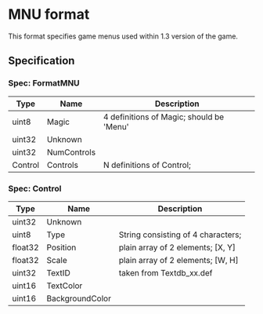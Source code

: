 # MNU format
This format specifies game menus used within 1.3 version of the game.

## Specification

### Spec: FormatMNU

| Type | Name | Description |
| ---- | ---- | ----------- |
| uint8 | Magic | 4 definitions of Magic; should be 'Menu' |
| uint32 | Unknown |  |
| uint32 | NumControls |  |
| Control | Controls | N definitions of Control;  |
### Spec: Control

| Type | Name | Description |
| ---- | ---- | ----------- |
| uint32 | Unknown |  |
| uint8 | Type | String consisting of 4 characters;  |
| float32 | Position | plain array of 2 elements; [X, Y] |
| float32 | Scale | plain array of 2 elements; [W, H] |
| uint32 | TextID | taken from Textdb_xx.def |
| uint16 | TextColor |  |
| uint16 | BackgroundColor |  |

